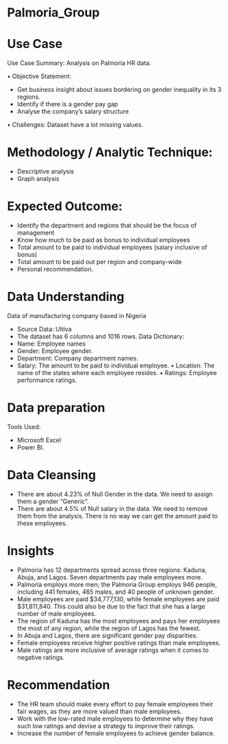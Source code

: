 # Palmoria_Group

# Use Case
Use Case Summary: Analysis on Palmoria HR data.

• Objective Statement:
- Get business insight about issues bordering on gender inequality in its 3 regions.
- Identify if there is a gender pay gap
- Analyse the company’s salary structure

•	Challenges:
Dataset have a lot missing values.

# Methodology / Analytic Technique:
- Descriptive analysis
- Graph analysis

# Expected Outcome:
- Identify the department and regions that should be the focus of management 
- Know how much to be paid as bonus to individual employees
- Total amount to be paid to individual employees (salary inclusive of bonus)
- Total amount to be paid out per region and company-wide
- Personal recommendation.

# Data Understanding
Data of manufacturing company based in Nigeria
- Source Data: Ultiva
- The dataset has 6 columns and 1016 rows.
Data Dictionary:
- Name: Employee names
- Gender: Employee gender.
- Department: Company department names.
- Salary: The amount to be paid to individual employee.
•	Location: The name of the states where each employee resides.
•	Ratings: Employee performance ratings.

# Data preparation
Tools Used:
- Microsoft Excel
- Power BI.

# Data Cleansing 
- There are about 4.23% of Null Gender in the data. We need to assign them a gender “Generic”. 
- There are about 4.5% of Null salary in the data. We need to remove them from the analysis. There is no way we can get the amount paid to these employees.

# Insights
- Palmoria has 12 departments spread across three regions: Kaduna, Abuja, and Lagos. Seven departments pay male employees more.
- Palmoria employs more men; the Palmoria Group employs 946 people, including 441 females, 465 males, and 40 people of unknown gender.
- Male employees are paid $34,777,130, while female employees are paid $31,811,840. This could also be due to the fact that she has a large number of male employees.
- The region of Kaduna has the most employees and pays her employees the most of any region, while the region of Lagos has the fewest.
- In Abuja and Lagos, there are significant gender pay disparities.
- Female employees receive higher positive ratings than male employees.
- Male ratings are more inclusive of average ratings when it comes to negative ratings.

# Recommendation 
- The HR team should make every effort to pay female employees their fair wages, as they are more valued than male employees.
- Work with the low-rated male employees to determine why they have such low ratings and devise a strategy to improve their ratings.
- Increase the number of female employees to achieve gender balance.
